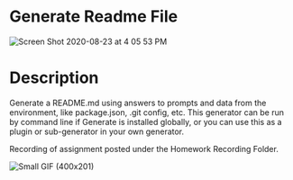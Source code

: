 # Generate Readme File

![Screen Shot 2020-08-23 at 4 05 53 PM](https://user-images.githubusercontent.com/64692833/90989954-9520e600-e55a-11ea-88c0-25a702b225f5.png)


# Description

Generate a README.md using answers to prompts and data from the environment, like package.json, .git config, etc. This generator can be run by command line if Generate is installed globally, or you can use this as a plugin or sub-generator in your own generator.

Recording of assignment posted under the Homework Recording Folder.

![Small GIF (400x201)](https://user-images.githubusercontent.com/64692833/90990936-83dbd780-e562-11ea-8a4b-92859d2c3b82.gif)
